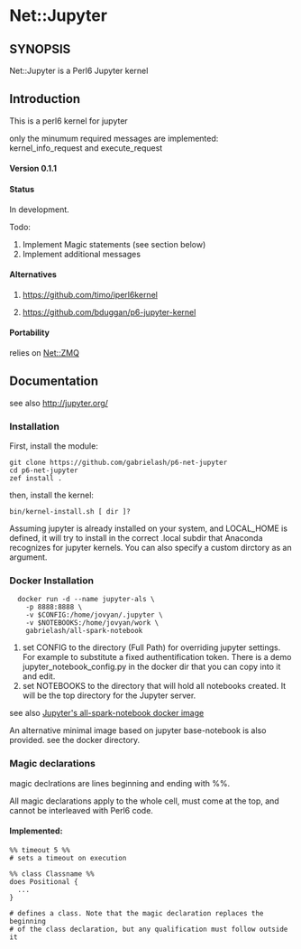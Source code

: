 # Net::Jupyter

## SYNOPSIS

Net::Jupyter is a Perl6 Jupyter kernel

## Introduction

  This is a perl6 kernel for jupyter

  only the minumum required messages are implemented: kernel_info_request and execute_request

#### Version 0.1.1

#### Status

  In development.

  Todo:
  1. Implement Magic statements (see section below)
  2. Implement additional messages


#### Alternatives

  1. https://github.com/timo/iperl6kernel

  2. https://github.com/bduggan/p6-jupyter-kernel


#### Portability
  relies on [Net::ZMQ](https://github.com/gabrielash/perl6-zmq)


## Documentation

  see also http://jupyter.org/

### Installation

First, install the  module: 

    git clone https://github.com/gabrielash/p6-net-jupyter
    cd p6-net-jupyter
    zef install .

then, install the kernel:

    bin/kernel-install.sh [ dir ]?


Assuming jupyter is already installed on your system, and  LOCAL_HOME is defined,
it will try to install in the correct .local subdir that Anaconda recognizes
for jupyter kernels.  You can also specify a custom dirctory as an argument.

###  Docker Installation

      docker run -d --name jupyter-als \
        -p 8888:8888 \
        -v $CONFIG:/home/jovyan/.jupyter \
        -v $NOTEBOOKS:/home/jovyan/work \
        gabrielash/all-spark-notebook

  1.    set CONFIG to the directory (Full Path) for overriding jupyter settings. For example 
        to substitute a fixed authentification token. There is a demo
        jupyter_notebook_config.py in the docker dir that you can copy into it and edit.
  2.    set NOTEBOOKS to the directory that will hold all notebooks created. It will be the top directory
        for the Jupyter server.

see also [Jupyter's all-spark-notebook docker image ](https://github.com/jupyter/docker-stacks/tree/master/all-spark-notebook)

An alternative minimal image based on jupyter base-notebook is also provided. 
see the docker directory.

### Magic declarations

magic declrations are lines beginning and ending with %%.

All magic declarations apply to the whole cell, must come at the top, and cannot be interleaved 
with Perl6 code.

#### Implemented: 

    %% timeout 5 %%  
    # sets a timeout on execution

    %% class Classname %%
    does Positional {
      ...
    }

    # defines a class. Note that the magic declaration replaces the beginning 
    # of the class declaration, but any qualification must follow outside it
